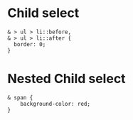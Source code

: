 # Child select

```
& > ul > li::before,
& > ul > li::after {
  border: 0;
}
```

# Nested Child select

```
& span {
    background-color: red;
}
```
